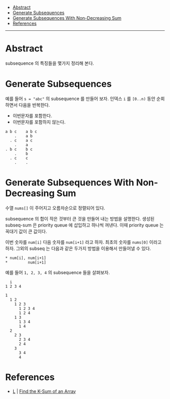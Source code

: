 
- [Abstract](#abstract)
- [Generate Subsequences](#generate-subsequences)
- [Generate Subsequences With Non-Decreasing Sum](#generate-subsequences-with-non-decreasing-sum)
- [References](#references)

----

# Abstract

subsequence 의 특징들을 몇가지 정리해 본다.

# Generate Subsequences

예를 들어 `s = "abc"` 의 subsequence 를 만들어 보자. 인덱스 `i` 를 `[0..n)` 동안 순회하면서 다음을 반복한다. 

* 이번문자를 포함한다.
* 이번문자를 포함하지 않는다.

```
a b c    a b c
    .    a b
  . c    a c  
    .    a
. b c    b c
    .    b
  . c    c
    .    .
```

# Generate Subsequences With Non-Decreasing Sum

수열 `nums[]` 이 주어지고 오름차순으로 정렬되어 있다.

subsequence 의 합이 작은 것부터 큰 것을 만들어 내는 방법을 설명한다. 생성된
subseq-sum 은 priority queue 에 삽입하고 하나씩 꺼낸다. 이때 priority queue 는
꼭대기 값이 큰 값이다. 

이번 숫자를 `num[i]` 다음 숫자를 `num[i+1]` 라고 하자. 최초의 숫자를 `nums[0]`
이라고 하자. 그외의 subseq 는 다음과 같은 두가지 방법을 이용해서 만들어낼 수
있다.

```
* num[i], num[i+1]
*         num[i+1]
```

예를 들어 `1, 2, 3, 4` 의 subsequence 들을 살펴보자. 

```
  i
1 2 3 4

1                
  1 2            
    1 2 3        
      1 2 3 4     
      1 2 4      
    1 3          
      1 3 4      
      1 4        
  2              
    2 3          
      2 3 4      
      2 4        
    3            
      3 4        
      4          
```

# References

* [L](/leetcode2/FindtheK-SumofanArray/README.md) | [Find the K-Sum of an Array](https://leetcode.com/problems/find-the-k-sum-of-an-array/)
